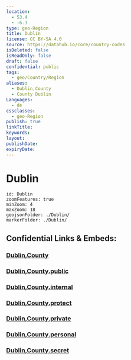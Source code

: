 ```yaml
---
location:
  - 53.4
  - -6.3
type: geo-Region
title: Dublin
license: CC BY-SA 4.0
source: https://datahub.io/core/country-codes
isDeleted: false
isReadOnly: false
draft: false
confidential: public
tags:
  - geo/Country/Region
aliases:
  - Dublin,County
  - County Dublin
Languages:
  - de
cssclasses:
  - geo-Region
publish: true
linkTitle: 
keywords: 
layout: 
publishDate: 
expiryDate:
---
```


# Dublin

```leaflet
id: Dublin
zoomFeatures: true 
minZoom: 4 
maxZoom: 18
geojsonFolder: ./Dublin/
markerFolder: ./Dublin/
```


## Confidential Links & Embeds: 

### [Dublin,County](/_Standards/Earth/Continent/Europe/Europe~North/Ireland/Ireland,Provinces/Leinster/Dublin,County.md) 

### [Dublin,County.public](/_public/Earth/Continent/Europe/Europe~North/Ireland/Ireland,Provinces/Leinster/Dublin,County.public.md) 

### [Dublin,County.internal](/_internal/Earth/Continent/Europe/Europe~North/Ireland/Ireland,Provinces/Leinster/Dublin,County.internal.md) 

### [Dublin,County.protect](/_protect/Earth/Continent/Europe/Europe~North/Ireland/Ireland,Provinces/Leinster/Dublin,County.protect.md) 

### [Dublin,County.private](/_private/Earth/Continent/Europe/Europe~North/Ireland/Ireland,Provinces/Leinster/Dublin,County.private.md) 

### [Dublin,County.personal](/_personal/Earth/Continent/Europe/Europe~North/Ireland/Ireland,Provinces/Leinster/Dublin,County.personal.md) 

### [Dublin,County.secret](/_secret/Earth/Continent/Europe/Europe~North/Ireland/Ireland,Provinces/Leinster/Dublin,County.secret.md)

